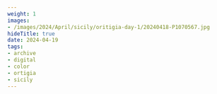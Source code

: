 ```yaml
---
weight: 1
images:
- /images/2024/April/sicily/oritigia-day-1/20240418-P1070567.jpg
hideTitle: true
date: 2024-04-19
tags:
- archive
- digital
- color
- ortigia
- sicily
---
```


